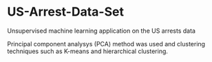 # US-Arrest-Data-Set
Unsupervised machine learning application on the US arrests data

Principal component analysys (PCA) method was used and clustering techniques such as K-means and hierarchical clustering.
